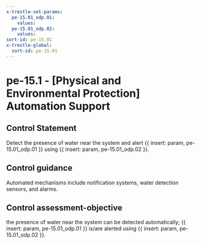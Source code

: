 ```yaml
---
x-trestle-set-params:
  pe-15.01_odp.01:
    values:
  pe-15.01_odp.02:
    values:
sort-id: pe-15.01
x-trestle-global:
  sort-id: pe-15.01
---
```


# pe-15.1 - \[Physical and Environmental Protection\] Automation Support

## Control Statement

Detect the presence of water near the system and alert {{ insert: param, pe-15.01_odp.01 }} using {{ insert: param, pe-15.01_odp.02 }}.

## Control guidance

Automated mechanisms include notification systems, water detection sensors, and alarms.

## Control assessment-objective

the presence of water near the system can be detected automatically;
{{ insert: param, pe-15.01_odp.01 }} is/are alerted using {{ insert: param, pe-15.01_odp.02 }}.
